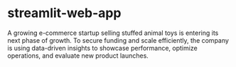 # streamlit-web-app
A growing e-commerce startup selling stuffed animal toys is entering its next phase of growth. To secure funding and scale efficiently, the company is using data-driven insights to showcase performance, optimize operations, and evaluate new product launches.
